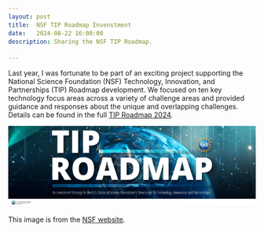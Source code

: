 ```yaml
---
layout: post
title:  NSF TIP Roadmap Invenstment
date:   2024-08-22 16:00:00
description: Sharing the NSF TIP Roadmap.

---
```


Last year, I was fortunate to be part of an exciting project supporting the National Science Foundation (NSF) Technology, Innovation, and Partnerships (TIP) Roadmap development.  We focused on ten key technology focus areas across a variety of challenge areas and provided guidance and responses about the unique and overlapping challenges. Details can be found in the full [TIP Roadmap 2024](https://nsf-gov-resources.nsf.gov/files/TIPRoadmap_WEB.pdf).

<div class="img_row">
	<img class="col one" src="/img/tip-roadmap-herobanner-1350x440.png">
</div>

This image is from the [NSF website](https://new.nsf.gov/tip/updates/nsf-announces-investment-roadmap-technology).

